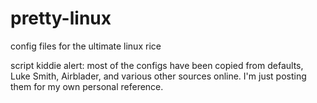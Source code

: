 # pretty-linux
config files for the ultimate linux rice

script kiddie alert:
most of the configs have been copied from defaults, Luke Smith, Airblader, and various other sources online. 
I'm just posting them for my own personal reference.
